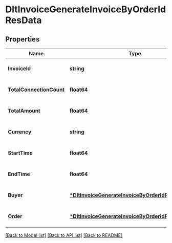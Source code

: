# DltInvoiceGenerateInvoiceByOrderIdResData

## Properties
Name | Type | Description | Notes
------------ | ------------- | ------------- | -------------
**InvoiceId** | **string** |  | [optional] [default to null]
**TotalConnectionCount** | **float64** |  | [optional] [default to null]
**TotalAmount** | **float64** |  | [optional] [default to null]
**Currency** | **string** |  | [optional] [default to null]
**StartTime** | **float64** |  | [optional] [default to null]
**EndTime** | **float64** |  | [optional] [default to null]
**Buyer** | [***DltInvoiceGenerateInvoiceByOrderIdResDataBuyer**](dltInvoiceGenerateInvoiceByOrderIdRes_data_buyer.md) |  | [optional] [default to null]
**Order** | [***DltInvoiceGenerateInvoiceByOrderIdResDataOrder**](dltInvoiceGenerateInvoiceByOrderIdRes_data_order.md) |  | [optional] [default to null]

[[Back to Model list]](../README.md#documentation-for-models) [[Back to API list]](../README.md#documentation-for-api-endpoints) [[Back to README]](../README.md)

